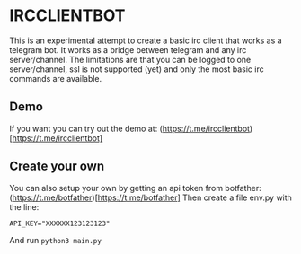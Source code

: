 # IRCCLIENTBOT
This is an experimental attempt to create a basic irc client that works as
a telegram bot. It works as a bridge between telegram and any irc
server/channel. The limitations are that you can be logged to one
server/channel, ssl is not supported (yet) and only the most basic irc commands
are available.

## Demo
If you want you can try out the demo at: (https://t.me/ircclientbot)[https://t.me/ircclientbot]

## Create your own
You can also setup your own by getting an api token from botfather: (https://t.me/botfather)[https://t.me/botfather]
Then create a file env.py with the line:

`API_KEY="XXXXXX123123123"`

And run `python3 main.py`

